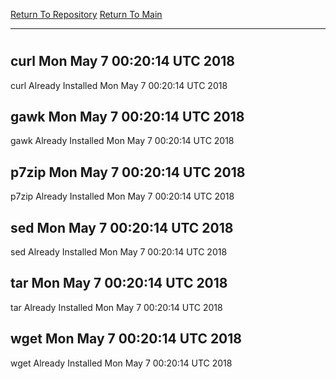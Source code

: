 [Return To Repository](https://github.com/deathbybandaid/piholeparser/)
[Return To Main](https://github.com/deathbybandaid/piholeparser/blob/master/RecentRunLogs/Mainlog.md)
____________________________________
# 
## curl Mon May 7 00:20:14 UTC 2018
curl Already Installed Mon May 7 00:20:14 UTC 2018
## gawk Mon May 7 00:20:14 UTC 2018
gawk Already Installed Mon May 7 00:20:14 UTC 2018
## p7zip Mon May 7 00:20:14 UTC 2018
p7zip Already Installed Mon May 7 00:20:14 UTC 2018
## sed Mon May 7 00:20:14 UTC 2018
sed Already Installed Mon May 7 00:20:14 UTC 2018
## tar Mon May 7 00:20:14 UTC 2018
tar Already Installed Mon May 7 00:20:14 UTC 2018
## wget Mon May 7 00:20:14 UTC 2018
wget Already Installed Mon May 7 00:20:14 UTC 2018

